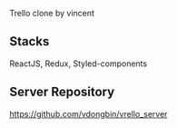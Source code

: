 Trello clone by vincent

## Stacks

ReactJS, Redux, Styled-components

## Server Repository

https://github.com/vdongbin/vrello_server
